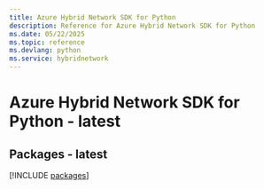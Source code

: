 ```yaml
---
title: Azure Hybrid Network SDK for Python
description: Reference for Azure Hybrid Network SDK for Python
ms.date: 05/22/2025
ms.topic: reference
ms.devlang: python
ms.service: hybridnetwork
---
```

# Azure Hybrid Network SDK for Python - latest
## Packages - latest
[!INCLUDE [packages](hybrid-network-index.md)]